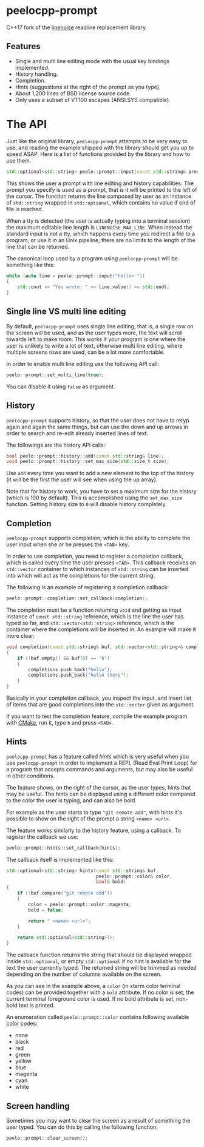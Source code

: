 # peelocpp-prompt

C++17 fork of the [linenoise] readline replacement library.

[linenoise]: https://github.com/antirez/linenoise

## Features

* Single and multi line editing mode with the usual key bindings implemented.
* History handling.
* Completion.
* Hints (suggestions at the right of the prompt as you type).
* About 1,200 lines of BSD license source code.
* Only uses a subset of VT100 escapes (ANSI.SYS compatible).

# The API

Just like the original library, `peelocpp-prompt` attempts to be very easy to
use, and reading the example shipped with the library should get you up to
speed ASAP. Here is a list of functions provided by the library and how to use
them.

```cpp
std::optional<std::string> peelo::prompt::input(const std::string& prompt);
```

This shows the user a prompt with line editing and history capabilities. The
prompt you specify is used as a prompt, that is it will be printed to the left
of the cursor. The function returns the line composed by user as an instance of
`std::string` wrapped in `std::optional`, which contains no value if end of
file is reached.

When a tty is detected (the user is actually typing into a terminal session)
the maximum editable line length is `LINENOISE_MAX_LINE`. When instead the
standard input is not a tty, which happens every time you redirect a file
to a program, or use it in an Unix pipeline, there are no limits to the
length of the line that can be returned.

The canonical loop used by a program using `peelocpp-prompt` will be something
like this:

```cpp
while (auto line = peelo::prompt::input("hello> "))
{
    std::cout << "You wrote: " << line.value() << std::endl;
}
```

## Single line VS multi line editing

By default, `peelocpp-prompt` uses single line editing, that is, a single row
on the screen will be used, and as the user types more, the text will scroll
towards left to make room. This works if your program is one where the user is
unlikely to write a lot of text, otherwise multi line editing, where multiple
screens rows are used, can be a lot more comfortable.

In order to enable multi line editing use the following API call:

```cpp
peelo::prompt::set_multi_line(true);
```

You can disable it using `false` as argument.

## History

`peelocpp-prompt` supports history, so that the user does not have to retyp
again and again the same things, but can use the down and up arrows in order to
search and re-edit already inserted lines of text.

The followings are the history API calls:

```cpp
bool peelo::prompt::history::add(const std::string& line);
void peelo::prompt::history::set_max_size(std::size_t size);
```

Use `add` every time you want to add a new element to the top of the history
(it will be the first the user will see when using the up array).

Note that for history to work, you have to set a maximum size for the history
(which is 100 by default). This is accomplished using the `set_max_size`
function. Setting history size to `0` will disable history completely.

## Completion

`peelocpp-prompt` supports completion, which is the ability to complete the
user input when she or he presses the `<TAB>` key.

In order to use completion, you need to register a completion callback, which
is called every time the user presses `<TAB>`. This callback receives an
`std::vector` container to which instances of `std::string` can be inserted
into which will act as the completions for the current string.

The following is an example of registering a completion callback:

```cpp
peelo::prompt::completion::set_callback(completion);
```

The completion must be a function returning `void` and getting as input
instance of `const std::string` reference, which is the line the user has typed
so far, and `std::vector<std::string>` reference, which is the container where
the completions will be inserted in. An example will make it more clear:

```cpp
void completion(const std::string& buf, std::vector<std::string>& completions)
{
    if (!buf.empty() && buf[0] == 'h')
    {
        completions.push_back("hello");
        completions.push_back("hello there");
    }
}
```

Basically in your completion callback, you inspect the input, and insert list
of items that are good completions into the `std::vector` given as argument.

If you want to test the completion feature, compile the example program with
[CMake], run it, type `h` and press `<TAB>`.

[CMake]: https://cmake.org

## Hints

`peelocpp-prompt` has a feature called *hints* which is very useful when you
use `peelocpp-prompt` in order to implement a REPL (Read Eval Print Loop) for
a program that accepts commands and arguments, but may also be useful in other
conditions.

The feature shows, on the right of the cursor, as the user types, hints that
may be useful. The hints can be displayed using a different color compared
to the color the user is typing, and can also be bold.

For example as the user starts to type `"git remote add"`, with hints it's
possible to show on the right of the prompt a string `<name> <url>`.

The feature works similarly to the history feature, using a callback. To
register the callback we use:

```cpp
peelo::prompt::hints::set_callback(hints);
```

The callback itself is implemented like this:

```cpp
std::optional<std::string> hints(const std::string& buf,
                                 peelo::prompt::color& color,
                                 bool& bold)
{
    if (!buf.compare("git remote add"))
    {
        color = peelo::prompt::color::magenta;
        bold = false;

        return " <name> <url>";
    }

    return std::optional<std::string>();
}
```

The callback function returns the string that should be displayed wrapped
inside `std::optional`, or empty `std::optional` if no hint is available for
the text the user currently typed. The returned string will be trimmed as
needed depending on the number of columns available on the screen.

As you can see in the example above, a `color` (in xterm color terminal codes)
can be provided together with a `bold` attribute. If no color is set, the
current terminal foreground color is used. If no bold attribute is set,
non-bold text is printed.

An enumeration called `peelo::prompt::color` contains following available color
codes:

- none
- black
- red
- green
- yellow
- blue
- magenta
- cyan
- white

## Screen handling

Sometimes you may want to clear the screen as a result of something the
user typed. You can do this by calling the following function:

```cpp
peelo::prompt::clear_screen();
```
